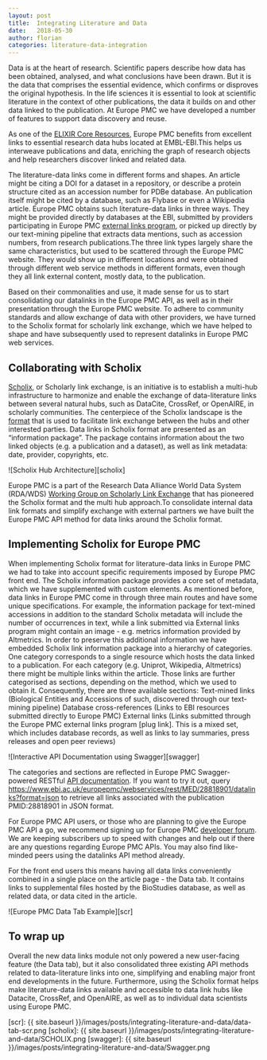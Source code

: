 ```yaml
---
layout: post
title:  Integrating Literature and Data
date:   2018-05-30
author: florian
categories: literature-data-integration
---
```


Data is at the heart of research. Scientific papers describe how data has been obtained, analysed, and what conclusions have been drawn. But it is the data that comprises the essential evidence, which confirms or disproves the original hypothesis. In the life sciences it is essential to look at scientific literature in the context of other publications, the data it builds on and other data linked to the publication. At Europe PMC we have developed a number of features to support data discovery and reuse. 

As one of the [ELIXIR Core Resources](https://www.google.com/url?q=https://europepmc.org/articles/PMC5070591&sa=D&ust=1527611404257000&usg=AFQjCNGDEarF0yK0Ktref2C7QmlslyDnAw), Europe PMC benefits from excellent links to essential research data hubs located at EMBL-EBI.This helps us interweave publications and data, enriching the graph of research objects and help researchers discover linked and related data.

The literature-data links come in different forms and shapes. An article might be citing a DOI for a dataset in a repository, or describe a protein structure cited as an accession number for PDBe database. An publication itself might be cited by a database, such as Flybase or even a Wikipedia article. Europe PMC obtains such literature-data  links in three ways. They might be provided directly by databases at the EBI, submitted by providers participating in Europe PMC [external links program](http://europepmc.org/LabsLink), or picked up directly by our text-mining pipeline that extracts data mentions, such as accession numbers, from research publications.The three link types largely share the same characteristics, but used to be scattered through the Europe PMC website.  They would show up in different locations and were obtained through different web service methods in different formats, even though they all link external content, mostly data, to the publication.

Based on their commonalities and use, it made sense for us to start consolidating our datalinks in the Europe PMC  API, as well as in their presentation through the Europe PMC website. To adhere to community standards and allow exchange of data with other providers, we have turned to the Scholix format for scholarly link exchange, which we have helped to shape and have subsequently used to represent datalinks in Europe PMC web services. 

## Collaborating with Scholix ##
[Scholix](http://scholix.org/), or Scholarly link exchange, is an initiative is to establish a multi-hub infrastructure to harmonize and enable the exchange of data-literature links between several natural hubs, such as DataCite, CrossRef, or OpenAIRE, in scholarly communities. 
The centerpiece of the Scholix landscape is the [format](http://www.scholix.org/schema) that is used to facilitate link exchange between the hubs and other interested parties. Data links in Scholix format are presented as an “information package”. The package contains information about the two linked objects (e.g. a publication and a dataset), as well as link metadata: date, provider, copyrights, etc.

![Scholix Hub Architecture][scholix]

Europe PMC is a part of the Research Data Alliance World Data System (RDA/WDS) [Working Group on Scholarly Link Exchange](https://www.rd-alliance.org/groups/rdawds-scholarly-link-exchange-scholix-wg) that has pioneered the Scholix format and the multi hub approach.To consolidate internal data link formats and simplify exchange with external partners we have built the Europe PMC API method for data links around the Scholix format. 

## Implementing Scholix for Europe PMC ##
When implementing Scholix format for literature-data links in Europe PMC we had to take into account specific requirements imposed by Europe PMC front end. The Scholix information package provides a core set of metadata, which we have supplemented with custom elements. As mentioned before, data links in Europe PMC come in through three main routes and have some unique specifications. For example, the information package for text-mined accessions in addition to the standard Scholix metadata will include the number of occurrences in text, while a link submitted via External links program might contain an image - e.g. metrics information provided by Altmetrics. In order to preserve this additional information we have embedded Scholix link information package into a hierarchy of categories. One category corresponds to a single resource which hosts the data linked to a publication. For each category (e.g. Uniprot, Wikipedia, Altmetrics) there might be multiple links within the article. Those links are further categorised as sections, depending on the method, which we used to obtain it. Consequently, there are three available sections: 
Text-mined links (Biological Entities and Accessions of such, discovered through our text-mining pipeline)
Database cross-references (Links to EBI resources submitted directly to Europe PMC)
External links (Links submitted through the Europe PMC external links program [plug link]. This is a mixed set, which includes database records, as well as links to lay summaries, press releases and open peer reviews)

![Interactive API Documentation using Swagger][swagger]

The categories and sections are reflected in Europe PMC Swagger-powered RESTful [API documentation](http://europepmc.org/RestfulWebService#meths). If you want to try it out, query https://www.ebi.ac.uk/europepmc/webservices/rest/MED/28818901/datalinks?format=json to retrieve all links associated with the publication PMID:28818901 in JSON format.

For Europe PMC API users, or those who are planning to give the Europe PMC API a go, we recommend signing up for Europe PMC [developer forum](https://groups.google.com/a/ebi.ac.uk/forum/#!forum/epmc-webservices). We are keeping subscribers up to speed with changes and help out if there are any questions regarding Europe PMC APIs. You may also find like-minded peers using the datalinks API method already.

For the front end users this means having all data links conveniently combined in a single place on the article page - the Data tab. It contains links to supplemental files hosted by the BioStudies database, as well as related data, or data cited in the article.

![Europe PMC Data Tab Example][scr]

## To wrap up ##
Overall the new data links module not only powered a new user-facing feature (the Data tab), but it also consolidated three existing API methods related to data-literature links into one, simplifying and enabling major front end developments in the future.
Furthermore, using the Scholix format helps make literature-data links available and accessible to data link hubs like Datacite, CrossRef, and OpenAIRE, as well as to individual data scientists using Europe PMC.


[scr]: {{ site.baseurl }}/images/posts/integrating-literature-and-data/data-tab-scr.png
[scholix]: {{ site.baseurl }}/images/posts/integrating-literature-and-data/SCHOLIX.png
[swagger]: {{ site.baseurl }}/images/posts/integrating-literature-and-data/Swagger.png
